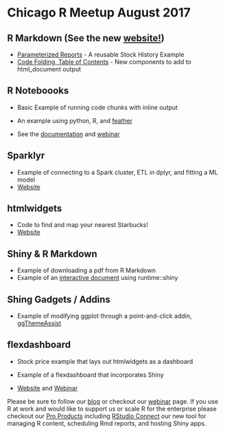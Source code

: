 Chicago R Meetup August 2017
================

R Markdown (See the new [website!](http://rmarkdown.rstudio.com))
-----------------------------------------------------------------

-   [Parameterized Reports](http://rmarkdown.rstudio.com/lesson-5.html) - A reusable Stock History Example
-   [Code Folding, Table of Contents](http://rmarkdown.rstudio.com/html_document_format.html) - New components to add to html\_document output

R Noteboooks
------------

-   Basic Example of running code chunks with inline output
-   An example using python, R, and [feather](https://blog.rstudio.org/2016/03/29/feather/)

-   See the [documentation](http://rmarkdown.rstudio.com/r_notebooks.html) and [webinar](https://www.rstudio.com/resources/webinars/introducing-notebooks-with-r-markdown/)

Sparklyr
--------

-   Example of connecting to a Spark cluster, ETL in dplyr, and fitting a ML model
-   [Website](https://spark.rstudio.com)

htmlwidgets
-----------

-   Code to find and map your nearest Starbucks!
-   [Website](https://www.htmlwidgets.org)

Shiny & R Markdown
------------------

-   Example of downloading a pdf from R Markdown
-   Example of an [interactive document](http://rmarkdown.rstudio.com/lesson-12.html) using runtime::shiny

Shing Gadgets / Addins
----------------------

-   Example of modifying ggplot through a point-and-click addin, [ggThemeAssist](https://github.com/calligross/ggthemeassist)

flexdashboard
-------------

-   Stock price example that lays out htmlwidgets as a dashboard
-   Example of a flexdashboard that incorporates Shiny

-   [Website](http://rmarkdown.rstudio.com/flexdashboard/) and [Webinar](https://www.rstudio.com/resources/webinars/introducing-flexdashboards)

Please be sure to follow our [blog](https://blog.rstudio.org) or checkout our [webinar](https://www.rstudio.com/resources/webinars) page. If you use R at work and would like to support us or scale R for the enterprise please checkout our [Pro Products](https://www.rstudio.com/pricing) including [RStudio Connect](https://www.rstudio.com/products/connect) our new tool for managing R content, scheduling Rmd reports, and hosting Shiny apps.
